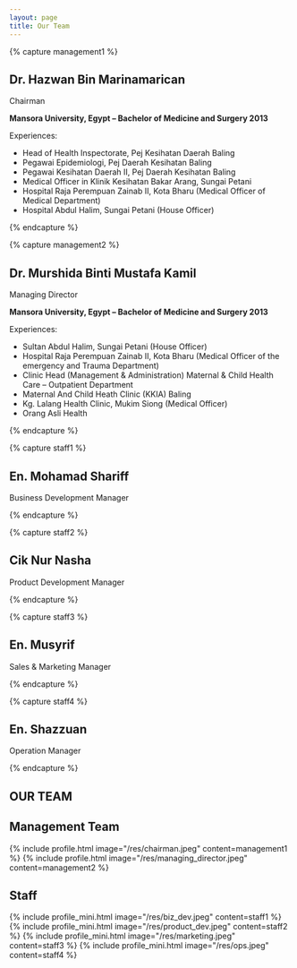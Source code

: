 ```yaml
---
layout: page
title: Our Team
---
```


{% capture management1 %}
<h2 class="heading text-start">Dr. Hazwan Bin Marinamarican</h2>
<p class="text-muted">Chairman</p>
<b>Mansora University, Egypt – Bachelor of Medicine and Surgery 2013</b>
<p>Experiences:</p>
<ul>
  <li>Head of Health Inspectorate, Pej Kesihatan Daerah Baling</li>
  <li>Pegawai Epidemiologi, Pej Daerah Kesihatan Baling</li>
  <li>Pegawai Kesihatan Daerah II, Pej Daerah Kesihatan Baling</li>
  <li>Medical Officer in Klinik Kesihatan Bakar Arang, Sungai Petani</li>
  <li>Hospital Raja Perempuan Zainab II, Kota Bharu (Medical Officer of Medical Department)</li>
  <li>Hospital Abdul Halim, Sungai Petani (House Officer)</li>
</ul>
{% endcapture %}

{% capture management2 %}
<h2 class="heading text-start">Dr. Murshida Binti Mustafa Kamil</h2>
<p class="text-muted">Managing Director</p>
<b>Mansora University, Egypt – Bachelor of Medicine and Surgery 2013</b>
<p>Experiences:</p>
<ul>
  <li>Sultan Abdul Halim, Sungai Petani (House Officer)</li>
  <li>Hospital Raja Perempuan Zainab II, Kota Bharu (Medical Officer of the emergency and Trauma Department)</li>
  <li>Clinic Head (Management & Administration) Maternal & Child Health Care – Outpatient Department</li>
  <li>Maternal And Child Heath Clinic (KKIA) Baling</li>
  <li>Kg. Lalang Health Clinic, Mukim Siong (Medical Officer)</li>
  <li>Orang Asli Health</li>
</ul>
{% endcapture %}

{% capture staff1 %}
<h2 class="heading">En. Mohamad Shariff</h2>
<p class="text-muted">Business Development Manager</p>
{% endcapture %}

{% capture staff2 %}
<h2 class="heading">Cik Nur Nasha</h2>
<p class="text-muted">Product Development Manager</p>
{% endcapture %}

{% capture staff3 %}
<h2 class="heading">En. Musyrif</h2>
<p class="text-muted">Sales & Marketing Manager</p>
{% endcapture %}

{% capture staff4 %}
<h2 class="heading">En. Shazzuan</h2>
<p class="text-muted">Operation Manager</p>
{% endcapture %}

<main class="content container">
  <section>
    <div class="container">
      <h1 class="heading text-center mt-5">OUR TEAM</h1>
      <h2 class="heading text-center mt-5">Management Team</h2>
      <div class="row hoz-center">
        {% include profile.html
          image="/res/chairman.jpeg"
          content=management1
        %}
        {% include profile.html
          image="/res/managing_director.jpeg"
          content=management2
        %}
      </div>
      <h2 class="heading text-center mt-5">Staff</h2>
      <div class="row">
        {% include profile_mini.html
          image="/res/biz_dev.jpeg"
          content=staff1
        %}
        {% include profile_mini.html
          image="/res/product_dev.jpeg"
          content=staff2
        %}
        {% include profile_mini.html
          image="/res/marketing.jpeg"
          content=staff3
        %}
        {% include profile_mini.html
          image="/res/ops.jpeg"
          content=staff4
        %}
      </div>
    </div>
  </section>
</main>